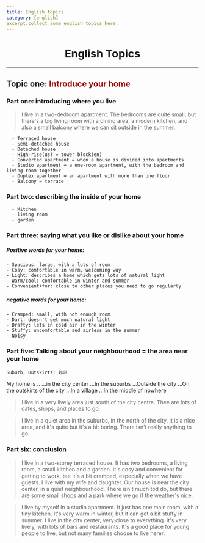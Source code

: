 ```yaml
---
title: English topics
category: [english]
excerpt:collect some english topics here.
---
```


# <center>English Topics</center>
***

## Topic one: <font color=#900>Introduce your home</font>

### Part one: introducing where you live
> I live in a two-dedroom apartment. The bedrooms are quite small, but there's a big living room with a dining area, a modern kitchen, and also a small balcony where we can sit outside in the summer.
```
  - Terraced house
  - Semi-detached house
  - Detached house
  - High-rise(us) = tower block(en)
  - Converted apartment = when a house is divided into apartments
  - Studio apartment = a one-room apartment, with the bedroom and living room together
  - Duplex apartment = an apartment with more than one floor
  - Balcony = terrace

```

### Part two: describing the inside of your home

```
  - Kitchen
  - living room
  - garden
```
### Part three: saying what you like or dislike about your home
##### Positive words for your home:
	- Spacious: large, with a lots of room
	- Cosy: comfortable in warm, welcoming way
	- Light: describes a home which gets lots of natural light
	- Warm/cool: comfortable in winter and summer
	- Convenient+for: close to other places you need to go regularly
 ##### negative words for your home:
	- Cramped: small, with not enough room
	- Dart: doesn't get much natural light
	- Drafty: lets in cold air in the winter
	- Stuffy: uncomfortable and airless in the summer
	- Noisy

### Part five: Talking about your neighbourhood = the area near your home
```
Suburb, Outskirts: 郊区

```
  My home is ..
	  ...in the city center
	  ...In the suburbs
	  ...Outside the city
	  ...On the outskirts of the city
	  ...In a village
    ...In the middle of nowhere
    
  > I live in a very lively area just south of the city centre. Thee are lots of cafes, shops, and places to go.
  
  > I live in a quiet area in the suburbs, in the north of the city. It is a nice area, and it's quite but it's a bit boring. There isn't really anything to go.

### Part six: conclusion
> I live in a two-storey terraced house. It has two bedrooms, a living room, a small kitchen and a garden. It's cosy and convenient for getting to work, but it's a bit cramped, especially when we have guests. I live with my wife and daughter. Our house is near the city center, in a quiet neighbourhood. There isn't much tod do, but there are some small shops and a park where we go if the weather's nice.

> I live by myself in a studio apartment. It just has one main room, with a tiny kitchen. It's very warm in winter, but it can get a bit stuffy in summer. I live in the city center, very close to everything. it's very lively, with lots of bars and restaurants. It's a good place for young people to live, but not many families choose to live herer.
